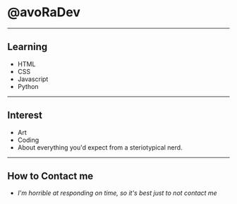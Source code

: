 # **@avoRaDev**
___
## **Learning**
- HTML
- CSS
- Javascript
- Python
___
## **Interest**
- Art
- Coding
- About everything you'd expect from a steriotypical nerd.
___
## **How to Contact me**
- *I'm horrible at responding on time, so it's best just to not contact me*
